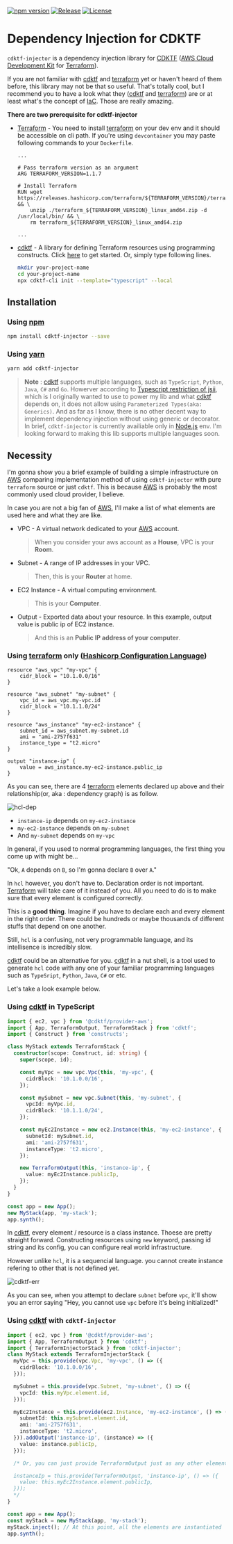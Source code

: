 <!-- I.O Sheilds -->

[![npm version][npm-image]][npm-url]
[![Release][release-image]][release-url]
[![License][license-image]][license-url]

# Dependency Injection for CDKTF

`cdktf-injector` is a dependency injection library for [CDKTF][cdktf] ([AWS Cloud Development Kit][cdk] for [Terraform]).

If you are not familiar with [cdktf] and [terraform] yet or haven't heard of them before, this library may not be that so useful. That's totally cool, but I recommend you to have a look what they ([cdktf] and [terraform]) are or at least what's the concept of [IaC]. Those are really amazing.

**There are two prerequisite for cdktf-injector**

- [Terraform][terraform] - You need to install [terraform] on your dev env and it should be accessible on cli path. If you're using `devcontainer` you may paste following commands to your `Dockerfile`.

  ```docker
  ...

  # Pass terraform version as an argument
  ARG TERRAFORM_VERSION=1.1.7

  # Install Terraform
  RUN wget https://releases.hashicorp.com/terraform/${TERRAFORM_VERSION}/terraform_${TERRAFORM_VERSION}_linux_amd64.zip && \
      unzip ./terraform_${TERRAFORM_VERSION}_linux_amd64.zip -d /usr/local/bin/ && \
      rm terraform_${TERRAFORM_VERSION}_linux_amd64.zip

  ...
  ```

- [cdktf] - A library for defining Terraform resources using programming constructs. Click [here](https://github.com/hashicorp/terraform-cdk/blob/main/docs/getting-started/typescript.md) to get started. Or, simply type following lines.
  ```sh
  mkdir your-project-name
  cd your-project-name
  npx cdktf-cli init --template="typescript" --local
  ```

## Installation

### Using [npm](https://www.npmjs.com/)

```sh
npm install cdktf-injector --save
```

### Using [yarn](https://yarnpkg.com/)

```sh
yarn add cdktf-injector
```

> **Note** : [cdktf] supports multiple languages, such as `TypeScript`, `Python`, `Java`, `C#` and `Go`. Howerver according to [Typescript restriction of jsii](https://aws.github.io/jsii/user-guides/lib-author/typescript-restrictions/), which is I originally wanted to use to power my lib and what [cdktf] depends on, it does not allow using `Parameterized Types(aka: Generics)`. And as far as I know, there is no other decent way to implement dependency injection without using generic or decorator. In brief, `cdktf-injector` is currently availiable only in [Node.js](https://nodejs.org/ko/) env. I'm looking forward to making this lib supports multiple languages soon.

## Necessity

I'm gonna show you a brief example of building a simple infrastructure on [AWS] comparing implementation method of using `cdktf-injector` with pure `terraform` source or just `cdktf`. This is because [AWS] is probably the most commonly used cloud provider, I believe.

In case you are not a big fan of [AWS], I'll make a list of what elements are used here and what they are like.

- VPC - A virtual network dedicated to your [AWS] account.
  > When you consider your aws account as a **House**, VPC is your **Room**.
- Subnet - A range of IP addresses in your VPC.
  > Then, this is your **Router** at home.
- EC2 Instance - A virtual computing environment.
  > This is your **Computer**.
- Output - Exported data about your resource. In this example, output value is public ip of EC2 instance.
  > And this is an **Public IP address of your computer**.

### Using [terraform] only ([Hashicorp Configuration Language][hcl])

```hcl
resource "aws_vpc" "my-vpc" {
    cidr_block = "10.1.0.0/16"
}

resource "aws_subnet" "my-subnet" {
    vpc_id = aws_vpc.my-vpc.id
    cidr_block = "10.1.1.0/24"
}

resource "aws_instance" "my-ec2-instance" {
    subnet_id = aws_subnet.my-subnet.id
    ami = "ami-2757f631"
    instance_type = "t2.micro"
}

output "instance-ip" {
    value = aws_instance.my-ec2-instance.public_ip
}
```

As you can see, there are 4 [terraform] elements declared up above and their relationship(or, aka : dependency graph) is as follow.

![hcl-dep](assets/hcl-dep.png)

- `instance-ip` depends on `my-ec2-instance`
- `my-ec2-instance` depends on `my-subnet`
- And `my-subnet` depends on `my-vpc`

In general, if you used to normal programming languages, the first thing you come up with might be...

"Ok, `A` depends on `B`, so I'm gonna declare `B` over `A`."

In `hcl` however, you don't have to. Declaration order is not important. [Terraform] will take care of it instead of you. All you need to do is to make sure that every element is configured correctly.

This is a **good thing**. Imagine if you have to declare each and every element in the right order. There could be hundreds or maybe thousands of different stuffs that depend on one another.

Still, `hcl` is a confusing, not very programmable language, and its intellisence is incredibly slow.

[cdktf] could be an alternative for you. [cdktf] in a nut shell, is a tool used to generate `hcl` code with any one of your familiar programming languages such as `TypeSript`, `Python`, `Java`, `C#` or etc.

Let's take a look example below.

### Using [cdktf] in TypeScript

```typescript
import { ec2, vpc } from '@cdktf/provider-aws';
import { App, TerraformOutput, TerraformStack } from 'cdktf';
import { Construct } from 'constructs';

class MyStack extends TerraformStack {
  constructor(scope: Construct, id: string) {
    super(scope, id);

    const myVpc = new vpc.Vpc(this, 'my-vpc', {
      cidrBlock: '10.1.0.0/16',
    });

    const mySubnet = new vpc.Subnet(this, 'my-subnet', {
      vpcId: myVpc.id,
      cidrBlock: '10.1.1.0/24',
    });

    const myEc2Instance = new ec2.Instance(this, 'my-ec2-instance', {
      subnetId: mySubnet.id,
      ami: 'ami-2757f631',
      instanceType: 't2.micro',
    });

    new TerraformOutput(this, 'instance-ip', {
      value: myEc2Instance.publicIp,
    });
  }
}

const app = new App();
new MyStack(app, 'my-stack');
app.synth();
```

In [cdktf], every element / resource is a class instance. Thoese are pretty straight forward. Constructing resources using `new` keyword, passing id string and its config, you can configure real world infrastructure.

However unlike `hcl`, it is a sequencial language. you cannot create instance refering to other that is not defined yet.

![cdktf-err](assets/cdktf-err.png)

As you can see, when you attempt to declare `subnet` before `vpc`, it'll show you an error saying "Hey, you cannot use `vpc` before it's being initialized!"

### Using [cdktf] with `cdktf-injector`

```typescript
import { ec2, vpc } from '@cdktf/provider-aws';
import { App, TerraformOutput } from 'cdktf';
import { TerraformInjectorStack } from 'cdktf-injector';
class MyStack extends TerraformInjectorStack {
  myVpc = this.provide(vpc.Vpc, 'my-vpc', () => ({
    cidrBlock: '10.1.0.0/16',
  }));

  mySubnet = this.provide(vpc.Subnet, 'my-subnet', () => ({
    vpcId: this.myVpc.element.id,
  }));

  myEc2Instance = this.provide(ec2.Instance, 'my-ec2-instance', () => ({
    subnetId: this.mySubnet.element.id,
    ami: 'ami-2757f631',
    instanceType: 't2.micro',
  })).addOutput('instance-ip', (instance) => ({
    value: instance.publicIp,
  }));

  /* Or, you can just provide TerraformOutput just as any other elements

  instanceIp = this.provide(TerraformOutput, 'instance-ip', () => ({
    value: this.myEc2Instance.element.publicIp,
  }));
  */
}

const app = new App();
const myStack = new MyStack(app, 'my-stack');
myStack.inject(); // At this point, all the elements are instantiated
app.synth();
```

<!-- External Links -->

[cdktf]: https://www.terraform.io/cdktf
[cdk]: https://docs.aws.amazon.com/cdk/v2/guide/home.html
[terraform]: https://www.terraform.io/
[iac]: https://en.wikipedia.org/wiki/Infrastructure_as_code
[aws]: https://aws.amazon.com/
[hcl]: https://www.terraform.io/language/syntax/configuration

<!-- I.O Sheilds Links -->

[npm-image]: https://img.shields.io/npm/v/cdktf-injector.svg?color=CB0000&label=npm&style=plastic&logo=npm
[npm-url]: https://www.npmjs.com/package/cdktf-injector
[release-image]: https://github.com/ApexCaptain/cdktf-injector/actions/workflows/release.yml/badge.svg
[release-url]: https://github.com/ApexCaptain/cdktf-injector/actions/workflows/release.yml
[license-image]: https://img.shields.io/github/license/ApexCaptain/cdktf-injector.svg?color=E2AC00&label=License&style=plastic&logo=data%3Aimage%2Fpng%3Bbase64%2CiVBORw0KGgoAAAANSUhEUgAAABAAAAAQCAYAAAAf8%2F9hAAAABHNCSVQICAgIfAhkiAAAAAlwSFlzAAAAdgAAAHYBTnsmCAAAABl0RVh0U29mdHdhcmUAd3d3Lmlua3NjYXBlLm9yZ5vuPBoAAAHSSURBVDiNpZLLa1NREMa%2FmXvzaG2lKDW2EdNqi6Ckxq5Kdy0UsnQTs1CrWxcidFPEnYumG%2FFfUHRloC5cBTU%2Bdi6Cr1QUYh9wqS3RWmqoNzf3zrgIN2DahkK%2B1Zw5v%2Flm5nCANkV%2BoC%2BiR6uQayHXeEBJa9N%2BdWKIHO85AGjQmApPWKVm5j%2BDWr5vxv1m3OOIQioE7hZImQEA3CuQP1zPrTOMM95McPLHfQBg32BuYXQxtxMtzOcTyY5pi7SHh7nfs7nfs%2FWwO9QxbdH8ywvJ3E60kFkY%2FeLXmX6wuNYzVdzoHFcJ3QWQC09YpUom9g4Aum6vft%2BLaUyQSl0dhKKUzWYdgqymL6ZPA0DgXC3uN9iPqa%2FgynU1nccAYDtdDz02rtSfmBor7sdQ9U0k%2Fmkpcicx8PO9z35YOZIYOVWew7b5tlY0PwbG7ZvF5d7Zkdjm52bGJJfHzsfKaVWkZYPhrRg4i22IBB0%2BJvVBXB6Ln%2Fx1WRXYxQQ49IgITwGq6V8CSEHdshZm45bf7SDMnqo%2Bi%2F6uZGKvWzHc6vIgatuAmhPV%2FPFLTDwIALKFlG7RkjGgBQAQleXQ5PqTlgZOvq8C4JB%2F9r42PiuU1Ou8YZnNNW3pH9Tv3ULkpzpnAAAAAElFTkSuQmCC
[license-url]: https://github.com/ApexCaptain/cdktf-injector/blob/main/LICENSE
